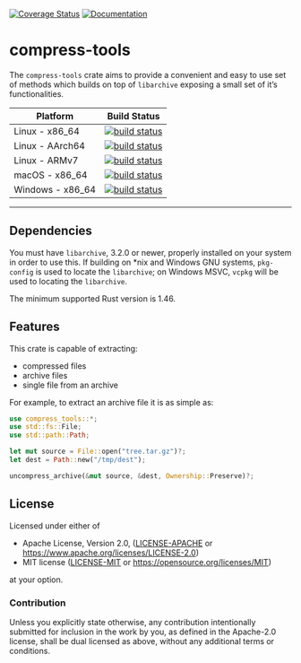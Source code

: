 [![Coverage Status](https://coveralls.io/repos/github/OSSystems/compress-tools-rs/badge.svg?branch=master)](https://coveralls.io/github/OSSystems/compress-tools-rs?branch=master)
[![Documentation](https://docs.rs/compress-tools/badge.svg)](https://docs.rs/compress-tools)

# compress-tools

The `compress-tools` crate aims to provide a convenient and easy to use set
of methods which builds on top of `libarchive` exposing a small set of it’s
functionalities.

| Platform | Build Status |
| -------- | ------------ |
| Linux - x86_64 | [![build status](https://github.com/OSSystems/compress-tools-rs/workflows/CI%20-%20Linux%20-%20x86_64/badge.svg)](https://github.com/OSSystems/compress-tools-rs/actions) |
| Linux - AArch64 | [![build status](https://github.com/OSSystems/compress-tools-rs/workflows/CI%20-%20Linux%20-%20AArch64/badge.svg)](https://github.com/OSSystems/compress-tools-rs/actions) |
| Linux - ARMv7 | [![build status](https://github.com/OSSystems/compress-tools-rs/workflows/CI%20-%20Linux%20-%20ARMv7/badge.svg)](https://github.com/OSSystems/compress-tools-rs/actions) |
| macOS - x86_64 | [![build status](https://github.com/OSSystems/compress-tools-rs/workflows/CI%20-%20macOS%20-%20x86_64/badge.svg)](https://github.com/OSSystems/compress-tools-rs/actions) |
| Windows - x86_64 | [![build status](https://github.com/OSSystems/compress-tools-rs/workflows/CI%20-%20Windows%20-%20x86_64/badge.svg)](https://github.com/OSSystems/compress-tools-rs/actions) |

---

## Dependencies

You must have `libarchive`, 3.2.0 or newer, properly installed on your
system in order to use this. If building on *nix and Windows GNU
systems, `pkg-config` is used to locate the `libarchive`; on Windows
MSVC, `vcpkg` will be used to locating the `libarchive`.

The minimum supported Rust version is 1.46.

## Features

This crate is capable of extracting:

* compressed files
* archive files
* single file from an archive

For example, to extract an archive file it is as simple as:

```rust
use compress_tools::*;
use std::fs::File;
use std::path::Path;

let mut source = File::open("tree.tar.gz")?;
let dest = Path::new("/tmp/dest");

uncompress_archive(&mut source, &dest, Ownership::Preserve)?;
```

## License

Licensed under either of

 * Apache License, Version 2.0, ([LICENSE-APACHE](LICENSE-APACHE) or https://www.apache.org/licenses/LICENSE-2.0)
 * MIT license ([LICENSE-MIT](LICENSE-MIT) or https://opensource.org/licenses/MIT)

at your option.

### Contribution

Unless you explicitly state otherwise, any contribution intentionally
submitted for inclusion in the work by you, as defined in the
Apache-2.0 license, shall be dual licensed as above, without any
additional terms or conditions.
